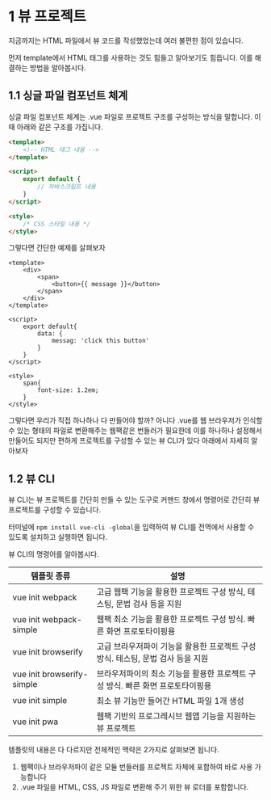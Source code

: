 # 1 뷰 프로젝트

지금까지는 HTML 파일에서 뷰 코드를 작성했었는데 여러 불편한 점이 있습니다.

먼저 template에서 HTML 태그를 사용하는 것도 힘들고 알아보기도 힘듭니다. 이를 해결하는 방법을 알아봅시다.

## 1.1 싱글 파일 컴포넌트 체계

싱글 파일 컴포넌트 체계는 .vue 파일로 프로젝트 구조를 구성하는 방식을 말합니다. 이때 아래와 같은 구조를 가집니다.

```html
<template>
    <!-- HTML 태그 내용 -->
</template>

<script>
	export default {
        // 자바스크립트 내용
    }
</script>

<style>
	/* CSS 스타일 내용 */
</style>
```

그렇다면 간단한 예제를 살펴보자

```vue
<template>
	<div>
        <span>
            <button>{{ message }}</button>
    	</span>
    </div>
</template>

<script>
	export default{
        data: {
            messag: 'click this button'
        }
    }
</script>

<style>
    span{
        font-size: 1.2em;
    }
</style>
```

그렇다면 우리가 직접 하나하나 다 만들어야 할까? 아니다 .vue를 웹 브라우저가 인식할 수 있는 형태의 파일로 변환해주는 웹팩같은 번들러가 필요한데 이를 하나하나 설정해서 만들어도 되지만 편하게 프로젝트를 구성할 수 있는 뷰 CLI가 있다 아래에서 자세히 알아보자

## 1.2 뷰 CLI

뷰 CLI는 뷰 프로젝트를 간단히 만들 수 있는 도구로 커맨드 창에서 명령어로 간단히 뷰 프로젝트를 구성할 수 있습니다.

터미널에 `npm install vue-cli -global`을 입력하여 뷰 CLI를 전역에서 사용할 수 있도록 설치하고 실행하면 됩니다.

뷰 CLI의 명령어를 알아봅시다.

| 템플릿 종류                | 설명                                                         |
| -------------------------- | ------------------------------------------------------------ |
| vue init webpack           | 고급 웹팩 기능을 활용한 프로젝트 구성 방식, 테스팅, 문법 검사 등을 지원 |
| vue init webpack-simple    | 웹팩 최소 기능을 활용한 프로젝트 구성 방식. 빠른 화면 프로토타이핑용 |
| vue init browserify        | 고급 브라우저파이 기능을 활용한 프로젝트 구성방식. 테스팅, 문법 검사 등을 지원 |
| vue init browserify-simple | 브라우저파이의 최소 기능을 활용한 프로젝트 구성 방식. 빠른 화면 프로토타이핑용 |
| vue init simple            | 최소 뷰 기능만 들어간 HTML 파일 1개 생성                     |
| vue init pwa               | 웹팩 기반의 프로그레시브 웹앱 기능을 지원하는 뷰 프로젝트    |



템플릿의 내용은 다 다르지만 전체적인 맥략은 2가지로 살펴보면 됩니다.

1. 웹팩이나 브라우저파이 같은 모듈 번들러를 프로젝트 자체에 포함하여 바로 사용 가능합니다
2. .vue 파일을 HTML, CSS, JS 파일로 변환해 주기 위한 뷰 로더를 포함합니다.



